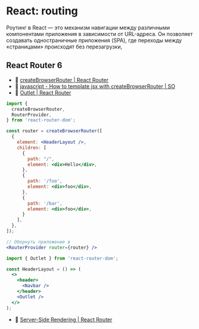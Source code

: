 # React: routing

Роутинг в React — это механизм навигации между различными компонентами приложения в зависимости от URL-адреса. Он позволяет создавать одностраничные приложения (SPA), где переходы между «страницами» происходят без перезагрузки,

## React Router 6

- :beginner: [createBrowserRouter | React Router](https://reactrouter.com/6.30.0/routers/create-browser-router)
- :speech_balloon: [javascript - How to template jsx with createBrowserRouter | SO](https://stackoverflow.com/questions/74168742/how-to-template-jsx-with-createbrowserrouter)
- :beginner: [Outlet | React Router](https://reactrouter.com/6.30.0/components/outlet)

```jsx
import {
  createBrowserRouter,
  RouterProvider,
} from 'react-router-dom';

const router = createBrowserRouter([
  {
    element: <HeaderLayout />,
    children: [
      {
        path: "/",
        element: <div>Hello</div>,
      },
      {
        path: '/foo',
        element: <div>foo</div>,
      },
      {
        path: '/bar',
        element: <div>foo</div>,
      }
    ],
  },
]);

// Обернуть приложение в
<RouterProvider router={router} />
```

```jsx
import { Outlet } from 'react-router-dom';

const HeaderLayout = () => (
  <>
    <header>
      <Navbar />
    </header>
    <Outlet />
  </>
);
```

- :beginner: [Server-Side Rendering | React Router](https://reactrouter.com/6.30.0/guides/ssr)

